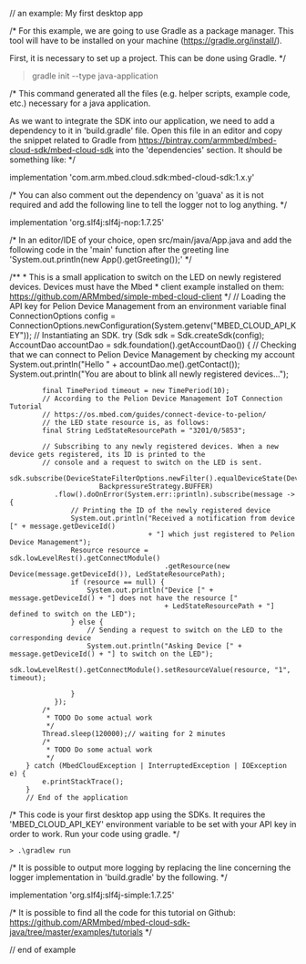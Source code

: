 // an example: My first desktop app

/*
For this example, we are going to use Gradle as a package manager.
This tool will have to be installed on your machine (https://gradle.org/install/).

First, it is necessary to set up a project. This can be done using Gradle.
*/

> gradle init --type java-application

/*
This command generated all the files (e.g. helper scripts, example code, etc.) necessary for a java application.

As we want to integrate the SDK into our application, we need to add a dependency to it in 'build.gradle' file.
Open this file in an editor and copy the snippet related to Gradle from https://bintray.com/armmbed/mbed-cloud-sdk/mbed-cloud-sdk into the 'dependencies' section.
It should be something like:
*/

implementation 'com.arm.mbed.cloud.sdk:mbed-cloud-sdk:1.x.y'

/*
You can also comment out the dependency on 'guava' as it is not required and add the following line to tell the logger not to log anything.
*/

implementation 'org.slf4j:slf4j-nop:1.7.25'

/*
In an editor/IDE of your choice, open src/main/java/App.java and add the following code in the 'main' function after the greeting line 'System.out.println(new App().getGreeting());'
*/

   /**
         * This is a small application to switch on the LED on newly registered devices. Devices must have the Mbed
         * client example installed on them: https://github.com/ARMmbed/simple-mbed-cloud-client
         */
        // Loading the API key for Pelion Device Management from an environment variable
        final ConnectionOptions config = ConnectionOptions.newConfiguration(System.getenv("MBED_CLOUD_API_KEY"));
        // Instantiating an SDK.
        try (Sdk sdk = Sdk.createSdk(config); AccountDao accountDao = sdk.foundation().getAccountDao()) {
            // Checking that we can connect to Pelion Device Management by checking my account
            System.out.println("Hello " + accountDao.me().getContact());
            System.out.println("You are about to blink all newly registered devices...");

            final TimePeriod timeout = new TimePeriod(10);
            // According to the Pelion Device Management IoT Connection Tutorial
            // https://os.mbed.com/guides/connect-device-to-pelion/
            // the LED state resource is, as follows:
            final String LedStateResourcePath = "3201/0/5853";

            // Subscribing to any newly registered devices. When a new device gets registered, its ID is printed to the
            // console and a request to switch on the LED is sent.
            sdk.subscribe(DeviceStateFilterOptions.newFilter().equalDeviceState(DeviceState.REGISTRATION),
                          BackpressureStrategy.BUFFER)
               .flow().doOnError(System.err::println).subscribe(message -> {
                   // Printing the ID of the newly registered device
                   System.out.println("Received a notification from device [" + message.getDeviceId()
                                      + "] which just registered to Pelion Device Management");
                   Resource resource = sdk.lowLevelRest().getConnectModule()
                                          .getResource(new Device(message.getDeviceId()), LedStateResourcePath);
                   if (resource == null) {
                       System.out.println("Device [" + message.getDeviceId() + "] does not have the resource ["
                                          + LedStateResourcePath + "] defined to switch on the LED");
                   } else {
                       // Sending a request to switch on the LED to the corresponding device
                       System.out.println("Asking Device [" + message.getDeviceId() + "] to switch on the LED");
                       sdk.lowLevelRest().getConnectModule().setResourceValue(resource, "1", timeout);

                   }
               });
            /*
             * TODO Do some actual work
             */
            Thread.sleep(120000);// waiting for 2 minutes
            /*
             * TODO Do some actual work
             */
        } catch (MbedCloudException | InterruptedException | IOException e) {
            e.printStackTrace();
        }
        // End of the application

/*
This code is your first desktop app using the SDKs.
It requires the 'MBED_CLOUD_API_KEY' environment variable to be set with your API key in order to work.
Run your code using gradle.
*/

`> .\gradlew run`

/*
It is possible to output more logging by replacing the line concerning the logger implementation in 'build.gradle' by the following.
*/

implementation 'org.slf4j:slf4j-simple:1.7.25'

/*
It is possible to find all the code for this tutorial on Github: https://github.com/ARMmbed/mbed-cloud-sdk-java/tree/master/examples/tutorials
*/

// end of example
